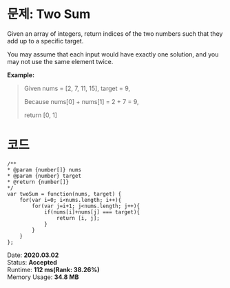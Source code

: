 # 문제: Two Sum

Given an array of integers, return indices of the two numbers such that they add up to a specific target.

You may assume that each input would have exactly one solution, and you may not use the same element twice.


**Example:**
>Given nums = [2, 7, 11, 15], target = 9,
>
>Because nums[0] + nums[1] = 2 + 7 = 9,
>
>return [0, 1]

# 코드 

    /**
    * @param {number[]} nums
    * @param {number} target
    * @return {number[]}
    */
    var twoSum = function(nums, target) {
        for(var i=0; i<nums.length; i++){
            for(var j=i+1; j<nums.length; j++){
                if(nums[i]+nums[j] === target){
                    return [i, j];
                }
            }
        }
    };

Date: **2020.03.02**    
Status: **Accepted**  
Runtime: **112 ms(Rank: 38.26%)**  
Memory Usage: **34.8 MB**
